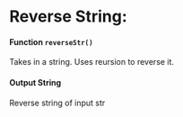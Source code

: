 
#   Reverse String:

####    Function    `reverseStr()`

Takes in a string. Uses reursion to reverse it.


####    Output  String

Reverse string of input str
